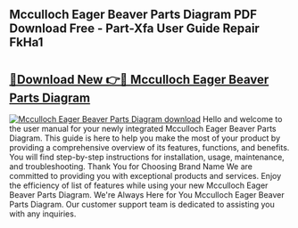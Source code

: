 ## Mcculloch Eager Beaver Parts Diagram PDF Download Free - Part-Xfa User Guide Repair FkHa1

# <h2><a href="http://dfknvq.blite.top/?on=Mcculloch+Eager+Beaver+Parts+Diagram">🔗Download New 👉🔴 Mcculloch Eager Beaver Parts Diagram</a></h2>

[![Mcculloch Eager Beaver Parts Diagram download](https://i.imgur.com/lujVjoI.png)](http://dfknvq.blite.top/?on=Mcculloch+Eager+Beaver+Parts+Diagram)
Hello and welcome to the user manual for your newly integrated Mcculloch Eager Beaver Parts Diagram. This guide is here to help you make the most of your product by providing a comprehensive overview of its features, functions, and benefits. You will find step-by-step instructions for installation, usage, maintenance, and troubleshooting. Thank You for Choosing Brand Name We are committed to providing you with exceptional products and services. Enjoy the efficiency of list of features while using your new Mcculloch Eager Beaver Parts Diagram. We're Always Here for You Mcculloch Eager Beaver Parts Diagram. Our customer support team is dedicated to assisting you with any inquiries.
